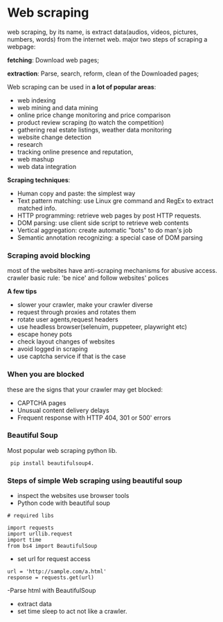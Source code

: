 # Web scraping

web scraping, by its name, is extract data(audios, videos, pictures, numbers, words) from the internet web. major 
two steps of scraping a webpage:

**fetching**: Download web pages;

**extraction**: Parse, search, reform, clean of the Downloaded pages;

Web scraping can be used in **a lot of popular areas**:
- web indexing 
- web mining and data mining 
- online price change monitoring and price comparison 
- product review scraping (to watch the competition) 
- gathering real estate listings, weather data monitoring 
- website change detection 
- research 
- tracking online presence and reputation, 
- web mashup 
- web data integration

**Scraping techniques**:

- Human copy and paste: the simplest way
- Text pattern matching: use Linux gre command and RegEx to extract matched info.
- HTTP programming: retrieve web pages by post HTTP requests.
- DOM parsing: use client side script to retrieve web contents
- Vertical aggregation: create automatic "bots" to do man's job
- Semantic annotation recognizing: a special case of DOM parsing

### Scraping avoid blocking
most of the websites have anti-scraping mechanisms for abusive access.
crawler basic rule: 'be nice' and follow websites' polices

**A few tips**
- slower your crawler, make your crawler diverse
- request through proxies and rotates them
- rotate user agents,request headers
- use headless browser(selenuim, puppeteer, playwright etc)
- escape honey pots
- check layout changes of websites
- avoid logged in scraping
- use captcha service if that is the case

### When you are blocked
these are the signs that your crawler may get blocked:
- CAPTCHA pages
- Unusual content delivery delays
- Frequent response with HTTP 404, 301 or 500' errors
### Beautiful Soup
Most popular web scraping python lib.

``` pip install beautifulsoup4.```

### Steps of simple Web scraping using beautiful soup

- inspect the websites use browser tools
- Python code with beautiful soup
```angular2html
# required libs

import requests
import urllib.request
import time
from bs4 import BeautifulSoup
```
- set url for request access
```angular2html
url = 'http://sample.com/a.html'
response = requests.get(url)
```
-Parse html with BeautifulSoup
- extract data
- set time sleep to act not like a crawler.

